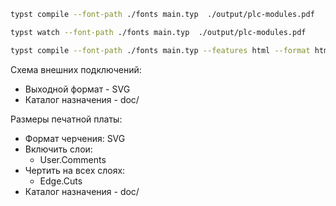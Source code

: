 ```bash
typst compile --font-path ./fonts main.typ  ./output/plc-modules.pdf

typst watch --font-path ./fonts main.typ  ./output/plc-modules.pdf

typst compile --font-path ./fonts main.typ --features html --format html ./output/html
```

Схема внешних подключений:
- Выходной формат - SVG
- Каталог назначения - doc/

Размеры печатной платы:

- Формат черчения: SVG
- Включить слои:
  - User.Comments
- Чертить на всех слоях:
  - Edge.Cuts
- Каталог назначения - doc/
